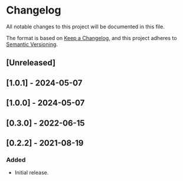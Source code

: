 # Changelog

All notable changes to this project will be documented in this file.

The format is based on [Keep a Changelog](https://keepachangelog.com/en/1.0.0/),
and this project adheres to [Semantic Versioning](https://semver.org/spec/v2.0.0.html).

## [Unreleased]

## [1.0.1] - 2024-05-07

## [1.0.0] - 2024-05-07

## [0.3.0] - 2022-06-15

## [0.2.2] - 2021-08-19

### Added

- Initial release.
